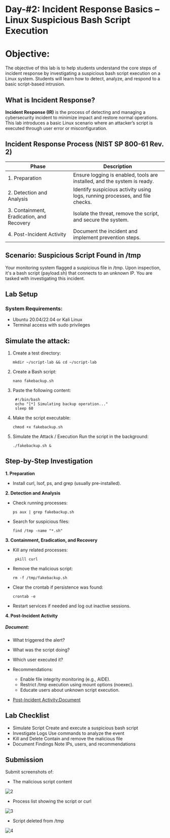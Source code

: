 # Day-#2: Incident Response Basics – Linux Suspicious Bash Script Execution
# Objective:
The objective of this lab is to help students understand the core steps of incident response by investigating a suspicious bash script execution on a Linux system. Students will learn how to detect, analyze, and respond to a basic script-based intrusion.

## What is Incident Response?
**Incident Response (IR)** is the process of detecting and managing a cybersecurity incident to minimize impact and restore normal operations. This lab introduces a basic Linux scenario where an attacker’s script is executed through user error or misconfiguration.

## Incident Response Process (NIST SP 800-61 Rev. 2)
|Phase	|Description|
|------|-------|
|1. Preparation	|Ensure logging is enabled, tools are installed, and the system is ready.|
|2. Detection and Analysis	|Identify suspicious activity using logs, running processes, and file checks.|
|3. Containment, Eradication, and Recovery	|Isolate the threat, remove the script, and secure the system.|
|4. Post-Incident Activity|	Document the incident and implement prevention steps.|

## Scenario: Suspicious Script Found in /tmp
Your monitoring system flagged a suspicious file in /tmp. Upon inspection, it's a bash script (payload.sh) that connects to an unknown IP. You are tasked with investigating this incident.

## Lab Setup
### System Requirements:
- Ubuntu 20.04/22.04 or Kali Linux
- Terminal access with sudo privileges

## Simulate the attack:
1. Create a test directory:

       mkdir ~/script-lab && cd ~/script-lab

2. Create a Bash script:

       nano fakebackup.sh

3. Paste the following content:
 
        #!/bin/bash
        echo "[*] Simulating backup operation..."
        sleep 60

4. Make the script executable:

       chmod +x fakebackup.sh

5. Simulate the Attack / Execution Run the script in the background:

       ./fakebackup.sh &

## Step-by-Step Investigation
**1. Preparation**
- Install curl, lsof, ps, and grep (usually pre-installed).
  
**2. Detection and Analysis**
- Check running processes:
 
      ps aux | grep fakebackup.sh

- Search for suspicious files:

      find /tmp -name "*.sh"

**3. Containment, Eradication, and Recovery**

- Kill any related processes:

       pkill curl

- Remove the malicious script:

      rm -f /tmp/fakebackup.sh

- Clear the crontab if persistence was found:

      crontab -e

- Restart services if needed and log out inactive sessions.

**4. Post-Incident Activity**
##### Document:

- What triggered the alert?
- What was the script doing?
- Which user executed it?
- Recommendations:
  - Enable file integrity monitoring (e.g., AIDE).
  - Restrict /tmp execution using mount options (noexec).
  - Educate users about unknown script execution.

- [Post-Incident Activity:Document](https://github.com/KarthikSArkasali/30-Days-SOC-Challenge/blob/main/Files/C3%20D2%20Incident%20Report%20(Script%20Exec).pdf)

## Lab Checklist
- Simulate Script Create and execute a suspicious bash script
- Investigate Logs Use commands to analyze the event
- Kill and Delete Contain and remove the malicious file
- Document Findings Note IPs, users, and recommendations

## Submission
Submit screenshots of:

- The malicious script content

![2](https://github.com/user-attachments/assets/760d1e79-27c7-4dc7-8c9d-20d4bbf4e5e5)

- Process list showing the script or curl

![3](https://github.com/user-attachments/assets/729f0591-9828-4c70-baf0-242e81fb853e)

- Script deleted from /tmp

![4](https://github.com/user-attachments/assets/d9395cb4-ef0e-4b32-9d14-b662b9e48f82)

